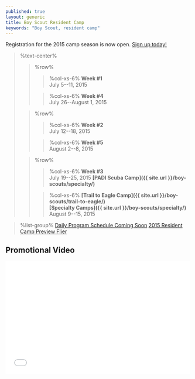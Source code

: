 ```yaml
---
published: true
layout: generic
title: Boy Scout Resident Camp
keywords: "Boy Scout, resident camp"
---
```


<div class="alert alert-info">
Registration for the 2015 camp season is now open.
<a href="{{ site.url }}/summer-camp/register/">
Sign up today!</a>
</div>

> %text-center%
>> %row%
>>> %col-xs-6%
>>> **Week #1**  
>>> July 5--11, 2015
>>
>>> %col-xs-6%
>>> **Week #4**  
>>> July 26--August 1, 2015
>
>> %row%
>>> %col-xs-6%
>>> **Week #2**  
>>> July 12--18, 2015
>>> &nbsp;
>>
>>> %col-xs-6%
>>> **Week #5**  
>>> August 2--8, 2015
>
>> %row%
>>> %col-xs-6%
>>> **Week #3**  
>>> July 19--25, 2015
>>> **[PADI Scuba Camp]({{ site.url }}/boy-scouts/specialty/)**
>>
>>> %col-xs-6%
>>> **[Trail to Eagle Camp]({{ site.url }}/boy-scouts/trail-to-eagle/)**  
>>> **[Specialty Camps]({{ site.url }}/boy-scouts/specialty/)**  
>>> August 9--15, 2015

> %list-group%
> <a href="#" class="list-group-item">Daily Program Schedule Coming Soon</a>
> <a href="{{ site.url }}/pdf/2015/boy-scout-camp-preview.pdf" class="list-group-item">2015 Resident Camp Preview Flier</a>

## Promotional Video

<iframe style="max-width:550; width: 100%; height: 309px; border: none;" src="//www.youtube-nocookie.com/embed/oAwqKy70Io4?rel=0" allowfullscreen></iframe>

